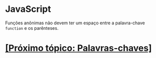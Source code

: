 # JavaScript

Funções anônimas não devem ter um espaço entre a palavra-chave `function` e os parênteses.

# [[Próximo tópico: Palavras-chaves]](./palavras-chaves.md)
